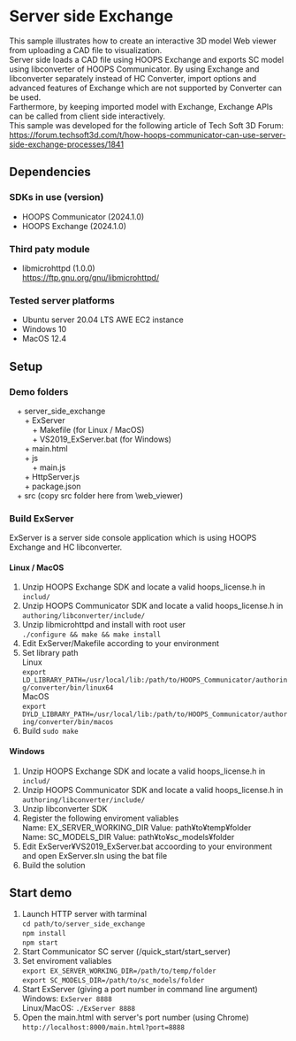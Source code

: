 # Server side Exchange
This sample illustrates how to create an interactive 3D model Web viewer from uploading a CAD file to visualization.<br>
Server side loads a CAD file using HOOPS Exchange and exports SC model using libconverter of HOOPS Communicator. By using Exchange and libconverter separately instead of HC Converter, import options and advanced features of Exchange which are not supported by Converter can be used.<br>
Farthermore, by keeping imported model with Exchange, Exchange APIs can be called from client side interactively.<br>
This sample was developed for the following article of Tech Soft 3D Forum:<br>
https://forum.techsoft3d.com/t/how-hoops-communicator-can-use-server-side-exchange-processes/1841

## Dependencies
### SDKs in use (version)
* HOOPS Communicator (2024.1.0)
* HOOPS Exchange (2024.1.0)

### Third paty module
* libmicrohttpd (1.0.0)<br>
  https://ftp.gnu.org/gnu/libmicrohttpd/

### Tested server platforms
* Ubuntu server 20.04 LTS AWE EC2 instance
* Windows 10
* MacOS 12.4

## Setup
### Demo folders
&emsp;+ server_side_exchange<br>
&emsp;&emsp;+ ExServer<br>
&emsp;&emsp;&emsp;+ Makefile (for Linux / MacOS)<br>
&emsp;&emsp;&emsp;+ VS2019_ExServer.bat (for Windows)<br>
&emsp;&emsp;+ main.html<br>
&emsp;&emsp;+ js<br>
&emsp;&emsp;&emsp;+ main.js<br>
&emsp;&emsp;+ HttpServer.js<br>
&emsp;&emsp;+ package.json<br>
&emsp;+ src (copy src folder here from <Communicator SDK>\web_viewer)<br>

### Build ExServer
ExServer is a server side console application which is using HOOPS Exchange and HC libconverter. <br>
#### Linux / MacOS
1. Unzip HOOPS Exchange SDK and locate a valid hoops_license.h in `includ/` 
2. Unzip HOOPS Communicator SDK and locate a valid hoops_license.h in `authoring/libconverter/include/`
3. Unzip libmicrohttpd and install with root user<br>
    `./configure && make && make install`
4. Edit ExServer/Makefile according to your environment
5. Set library path<br>
  Linux<br>
    `export LD_LIBRARY_PATH=/usr/local/lib:/path/to/HOOPS_Communicator/authoring/converter/bin/linux64`<br>
  MacOS<br>
    `export DYLD_LIBRARY_PATH=/usr/local/lib:/path/to/HOOPS_Communicator/authoring/converter/bin/macos`<br>
6. Build `sudo make`

#### Windows
1. Unzip HOOPS Exchange SDK and locate a valid hoops_license.h in `includ/` 
2. Unzip HOOPS Communicator SDK and locate a valid hoops_license.h in `authoring/libconverter/include/`
3. Unzip libconverter SDK
4. Register the following enviroment valiables<br>
    Name: EX_SERVER_WORKING_DIR   Value: path¥to¥temp¥folder<br>
    Name: SC_MODELS_DIR           Value: path¥to¥sc_models¥folder<br>
5. Edit ExServer¥VS2019_ExServer.bat accoording to your environment and open ExServer.sln using the bat file
6. Build the solution
     
## Start demo
1. Launch HTTP server with tarminal<br>
    `cd path/to/server_side_exchange`<br>
    `npm install`<br>
    `npm start`<br>
2. Start Communicator SC server (<Communicator SDK>/quick_start/start_server)
3. Set enviroment valiables<br>
    `export EX_SERVER_WORKING_DIR=/path/to/temp/folder`<br>
    `export SC_MODELS_DIR=/path/to/sc_models/folder`<br>
4. Start ExServer (giving a port number in command line argument)<br>
    Windows: `ExServer 8888`<br>
    Linux/MacOS: `./ExServer 8888`<br>
5. Open the main.html with server's port number (using Chrome)<br>
    `http://localhost:8000/main.html?port=8888`
    

